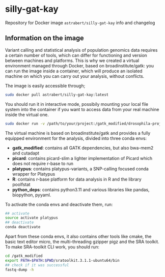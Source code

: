 # silly-gat-kay
Repository for Docker image `astrabert/silly-gat-kay` info and changelog

## Information on the image

Variant calling and statistical analysis of population genomics data requires a certain number of tools, which can differ for functioning and version between machines and platforms. This is why we created a virtual environment managed through Docker, based on broadinstitute/gatk: you can run the image inside a container, which will produce an isolated machine on which you can carry out your analysis, without conflicts.

The image is easily accessible through;

```bash
sudo docker pull astrabert/silly-gat-kay:latest
```

You should run it in interactive mode, possibily mounting your local file system into the container if you want to access data from your real machine inside the virtual one.

```bash
sudo docker run -v /path/to/your/project:/gatk_modified/drosophila-project -it astrabert/silly-gat-kay
```

The virtual machine is based on broadinstitute/gatk and provides a fully equipped environment for the analysis, divided into three conda envs:

- **gatk_modified**: contains all GATK dependencies, but also bwa-mem2 and cutadapt
- **picard**: contains picard-slim a lighter implementation of Picard which does not require r-base to run
- **platypus**: contains platypus-variants, a SNP-calling focused conda wrapper for Platypus
- **R**: contains r-base platform for data analysis in R and the library poolfstat
- **python_deps**: contains python3.11 and various libraries like pandas, biopython, pyyaml.

To activate the conda envs and deactivate them, run:

```bash
## activate
source activate platypus
## deactivate
conda deactivate
```
Apart from these conda envs, it also contains other tools like cmake, the basic text editor micro, the multi-threading gzipper pigz and the SRA toolkit. To make SRA-toolkit CLI work, you should run:

```bash
cd /gatk_modified
export PATH=$PATH:$PWD/sratoolkit.3.1.1-ubuntu64/bin
## check if it was successful
fastq-dump -h
```